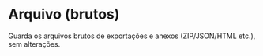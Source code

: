 # Arquivo (brutos)
Guarda os arquivos brutos de exportações e anexos (ZIP/JSON/HTML etc.), sem alterações.
